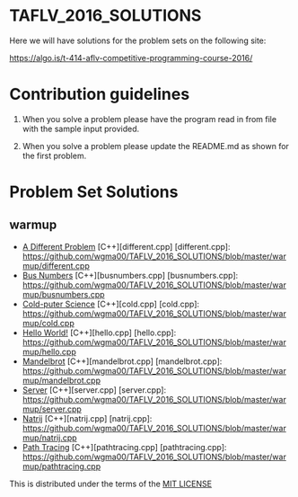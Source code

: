 # TAFLV_2016_SOLUTIONS
Here we will have solutions for the problem sets on the following site: 

https://algo.is/t-414-aflv-competitive-programming-course-2016/


# Contribution guidelines
1) When you solve a problem please have the program read in from file with the sample input provided.

2) When you solve a problem please update the README.md as shown for the first problem. 

# Problem Set Solutions
## warmup
 - [A Different Problem](https://open.kattis.com/problems/different) [C++][different.cpp]
   [different.cpp]: https://github.com/wgma00/TAFLV_2016_SOLUTIONS/blob/master/warmup/different.cpp 
 - [Bus Numbers](https://open.kattis.com/problems/busnumbers) [C++][busnumbers.cpp]
   [busnumbers.cpp]: https://github.com/wgma00/TAFLV_2016_SOLUTIONS/blob/master/warmup/busnumbers.cpp 
 - [Cold-puter Science](https://open.kattis.com/problems/cold) [C++][cold.cpp]
   [cold.cpp]: https://github.com/wgma00/TAFLV_2016_SOLUTIONS/blob/master/warmup/cold.cpp 
 - [Hello World!](https://open.kattis.com/problems/hello) [C++][hello.cpp]
   [hello.cpp]: https://github.com/wgma00/TAFLV_2016_SOLUTIONS/blob/master/warmup/hello.cpp 
 - [Mandelbrot](https://open.kattis.com/problems/mandelbrot) [C++][mandelbrot.cpp]
   [mandelbrot.cpp]: https://github.com/wgma00/TAFLV_2016_SOLUTIONS/blob/master/warmup/mandelbrot.cpp 
 - [Server](https://open.kattis.com/problems/server) [C++][server.cpp]
   [server.cpp]: https://github.com/wgma00/TAFLV_2016_SOLUTIONS/blob/master/warmup/server.cpp 
 - [Natrij](https://open.kattis.com/problems/natrij) [C++][natrij.cpp]
   [natrij.cpp]: https://github.com/wgma00/TAFLV_2016_SOLUTIONS/blob/master/warmup/natrij.cpp 
 - [Path Tracing](https://open.kattis.com/problems/pathtracing) [C++][pathtracing.cpp]
   [pathtracing.cpp]: https://github.com/wgma00/TAFLV_2016_SOLUTIONS/blob/master/warmup/pathtracing.cpp 

This is distributed under the terms of the [MIT LICENSE](https://github.com/wgma00/TAFLV_2016_SOLUTIONS/blob/master/LICENSE)
